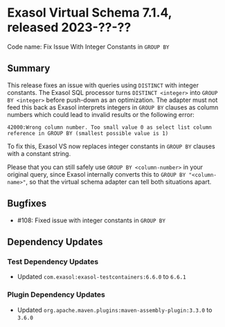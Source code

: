 # Exasol Virtual Schema 7.1.4, released 2023-??-??

Code name: Fix Issue With Integer Constants in `GROUP BY`

## Summary

This release fixes an issue with queries using `DISTINCT` with integer constants. The Exasol SQL processor turns `DISTINCT <integer>` into `GROUP BY <integer>` before push-down as an optimization. The adapter must not feed this back as Exasol interprets integers in `GROUP BY` clauses as column numbers which could lead to invalid results or the following error:

```
42000:Wrong column number. Too small value 0 as select list column reference in GROUP BY (smallest possible value is 1)
```

To fix this, Exasol VS now replaces integer constants in `GROUP BY` clauses with a constant string.

Please that you can still safely use `GROUP BY <column-number>` in your original query, since Exasol internally converts this to `GROUP BY "<column-name>"`, so that the virtual schema adapter can tell both situations apart.

## Bugfixes

* #108: Fixed issue with integer constants in `GROUP BY`

## Dependency Updates

### Test Dependency Updates

* Updated `com.exasol:exasol-testcontainers:6.6.0` to `6.6.1`

### Plugin Dependency Updates

* Updated `org.apache.maven.plugins:maven-assembly-plugin:3.3.0` to `3.6.0`

